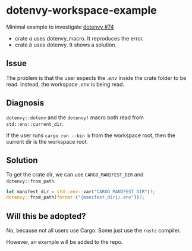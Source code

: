 # dotenvy-workspace-example

Minimal example to investigate [dotenvy #74](https://github.com/allan2/dotenvy/issues/74)

- crate _a_ uses dotenvy_macro. It reproduces the error.
- crate _b_ uses dotenvy. It shows a solution.

## Issue

The problem is that the user expects the _.env_ inside the crate folder to be read. Instead, the workspace _.env_ is being read.

## Diagnosis
`dotenvy::dotenv` and the `dotenvy!` macro both read from `std::env::current_dir`.

If the user runs `cargo run --bin b` from the workspace root, then the current dir is the workspace root.

## Solution
To get the crate dir, we can use `CARGO_MANIFEST_DIR` and `dotenvy::from_path`.

```rust
let manifest_dir = std::env::var("CARGO_MANIFEST_DIR")?;
dotenvy::from_path(format!("{manifest_dir}/.env"))?;
```

## Will this be adopted?
No, because not all users use Cargo. Some just use the `rustc` compiler.

However, an example will be added to the repo.